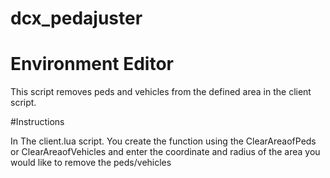 # dcx_pedajuster
# Environment Editor

This script removes peds and vehicles from the defined area in the client script.

#Instructions

In The client.lua script. You create the function using the ClearAreaofPeds or ClearAreaofVehicles and enter the coordinate and radius of the area you would like to remove the peds/vehicles
